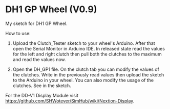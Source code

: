 # DH1 GP Wheel (V0.9)

My sketch for DH1 GP Wheel.

How to use:

1) Upload the Clutch_Tester sketch to your wheel's Arduino. After that open the Serial Monitor in Arduino IDE. In released state read the values for the left and right clutch then pull both the clutches to the maximum and read the values now.

2) Open the DH_GP1 file. On the clutch tab you can modify the values of the clutches. Write in the previously read values then upload the sketch to the Arduino in your wheel. You can also modify the usage of the clutches. See in the sketch.

For the DD-V1 Display Module visit https://github.com/SHWotever/SimHub/wiki/Nextion-Display.
